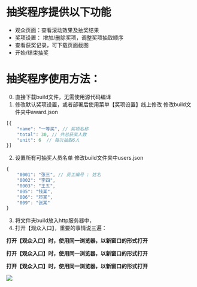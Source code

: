 # 抽奖程序提供以下功能

  * 观众页面：查看滚动效果及抽奖结果
  * 奖项设置： 增加/删除奖项，调整奖项抽取顺序
  * 查看获奖记录，可下载页面截图
  * 开始/结束抽奖

# 抽奖程序使用方法：
0. 直接下载build文件，无需使用源代码编译
1. 修改默认奖项设置，或者部署后使用菜单【奖项设置】线上修改
修改build文件夹中award.json
```js
[{
    "name": "一等奖", // 奖项名称
    "total": 30, // 共总获奖人数
    "unit": 6  // 每次抽取6人
}]
```

2. 设置所有可抽奖人员名单
修改build文件夹中users.json
```js
{
    "0001": "张三", // 员工编号 : 姓名
    "0002": "李四",
    "0003": "王五",
    "005": "钱某",
    "006": "邓某",
    "009": "张某"
}
```
3. 将文件夹build放入http服务器中，
4. 打开【观众入口】，重要的事情说三遍：

  **打开【观众入口】时，使用同一浏览器，以新窗口的形式打开**

  **打开【观众入口】时，使用同一浏览器，以新窗口的形式打开**

  **打开【观众入口】时，使用同一浏览器，以新窗口的形式打开**

<img src="https://github.com/Derek-Hu/chouj/blob/master/public/usage.png?raw=true">